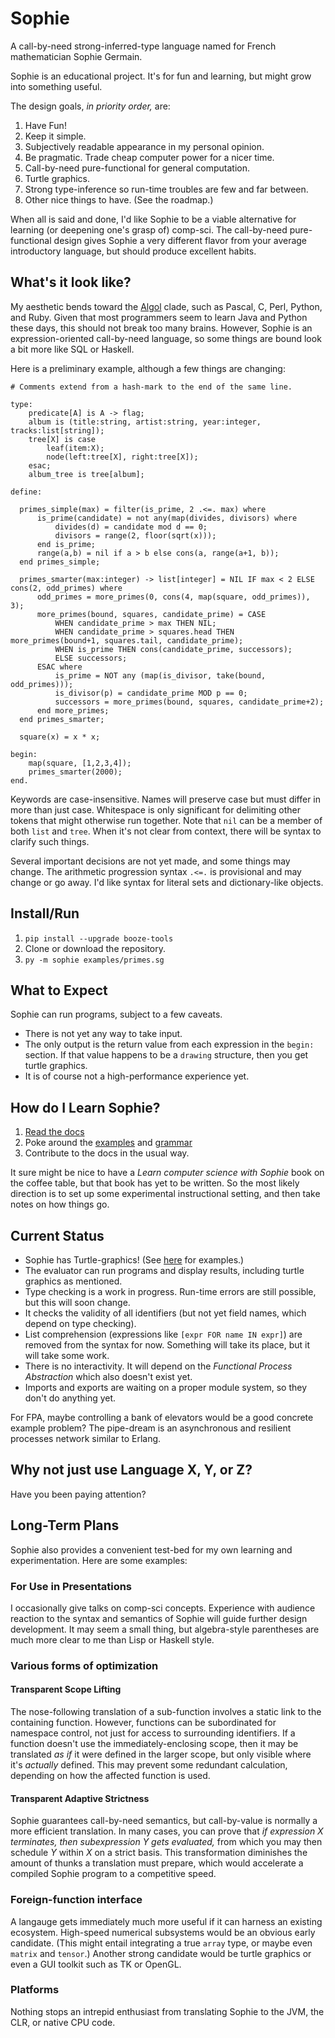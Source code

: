 # Sophie

A call-by-need strong-inferred-type language named for French mathematician Sophie Germain.

Sophie is an educational project. It's for fun and learning, but might grow into something useful.

The design goals, _in priority order,_ are:

1. Have Fun!
2. Keep it simple.
3. Subjectively readable appearance in my personal opinion.
4. Be pragmatic. Trade cheap computer power for a nicer time.
5. Call-by-need pure-functional for general computation.
6. Turtle graphics.
7. Strong type-inference so run-time troubles are few and far between.
8. Other nice things to have. (See the roadmap.)

When all is said and done, I'd like Sophie to be a viable alternative for learning (or deepening one's grasp of) comp-sci.
The call-by-need pure-functional design gives Sophie a very different flavor from your average introductory language,
but should produce excellent habits.

## What's it look like?

My aesthetic bends toward the [Algol](https://www.theregister.com/2020/05/15/algol_60_at_60/) clade,
such as Pascal, C, Perl, Python, and Ruby. Given that most programmers seem to learn Java and Python these days,
this should not break too many brains. However, Sophie is an expression-oriented call-by-need language,
so some things are bound look a bit more like SQL or Haskell.

Here is a preliminary example, although a few things are changing:
```
# Comments extend from a hash-mark to the end of the same line.

type:
    predicate[A] is A -> flag;
    album is (title:string, artist:string, year:integer, tracks:list[string]);
	tree[X] is case
	    leaf(item:X);
	    node(left:tree[X], right:tree[X]);
    esac;
    album_tree is tree[album];

define:
  
  primes_simple(max) = filter(is_prime, 2 .<=. max) where
      is_prime(candidate) = not any(map(divides, divisors) where
          divides(d) = candidate mod d == 0;
          divisors = range(2, floor(sqrt(x)));
      end is_prime;
      range(a,b) = nil if a > b else cons(a, range(a+1, b));
  end primes_simple;
  
  primes_smarter(max:integer) -> list[integer] = NIL IF max < 2 ELSE cons(2, odd_primes) where
      odd_primes = more_primes(0, cons(4, map(square, odd_primes)), 3);
      more_primes(bound, squares, candidate_prime) = CASE
          WHEN candidate_prime > max THEN NIL;
          WHEN candidate_prime > squares.head THEN more_primes(bound+1, squares.tail, candidate_prime);
          WHEN is_prime THEN cons(candidate_prime, successors);
          ELSE successors;
      ESAC where
          is_prime = NOT any (map(is_divisor, take(bound, odd_primes)));
          is_divisor(p) = candidate_prime MOD p == 0;
          successors = more_primes(bound, squares, candidate_prime+2);
      end more_primes;
  end primes_smarter;
  
  square(x) = x * x;
  
begin:
    map(square, [1,2,3,4]);
    primes_smarter(2000);
end.
```

Keywords are case-insensitive. Names will preserve case but must differ in more than just case.
Whitespace is only significant for delimiting other tokens that might otherwise run together.
Note that `nil` can be a member of both `list` and `tree`. When it's not clear from context,
there will be syntax to clarify such things.

Several important decisions are not yet made, and some things may change.
The arithmetic progression syntax `.<=.` is provisional and may change or go away.
I'd like syntax for literal sets and dictionary-like objects.

## Install/Run

1. `pip install --upgrade booze-tools`
2. Clone or download the repository.
3. `py -m sophie examples/primes.sg`

## What to Expect

Sophie can run programs, subject to a few caveats.

* There is not yet any way to take input.
* The only output is the return value from each expression in the `begin:` section.
  If that value happens to be a `drawing` structure, then you get turtle graphics.
* It is of course not a high-performance experience yet.

## How do I Learn Sophie?

1. [Read the docs](https://sophie.readthedocs.io)
2. Poke around the [examples](https://github.com/kjosib/sophie/tree/main/examples) and [grammar](https://github.com/kjosib/sophie/blob/main/sophie/Sophie.md)
3. Contribute to the docs in the usual way.

It sure might be nice to have a *Learn computer science with Sophie*
book on the coffee table, but that book has yet to be written.
So the most likely direction is to set up some experimental instructional setting,
and then take notes on how things go.

## Current Status

* Sophie has Turtle-graphics! (See [here](https://github.com/kjosib/sophie/blob/main/examples/turtle.sg) for examples.)
* The evaluator can run programs and display results, including turtle graphics as mentioned.
* Type checking is a work in progress. Run-time errors are still possible, but this will soon change.
* It checks the validity of all identifiers (but not yet field names, which depend on type checking).
* List comprehension (expressions like `[expr FOR name IN expr]`) are removed from the syntax for now.
  Something will take its place, but it will take some work.
* There is no interactivity. It will depend on the _Functional Process Abstraction_ which also doesn't exist yet.
* Imports and exports are waiting on a proper module system, so they don't do anything yet.

For FPA, maybe controlling a bank of elevators would be a good concrete example problem?
The pipe-dream is an asynchronous and resilient processes network similar to Erlang.


## Why not just use Language X, Y, or Z?

Have you been paying attention?

## Long-Term Plans

Sophie also provides a convenient test-bed for my own learning and experimentation.
Here are some examples:

### For Use in Presentations

I occasionally give talks on comp-sci concepts.
Experience with audience reaction to the syntax and semantics of Sophie will guide further design development.
It may seem a small thing, but algebra-style parentheses are much more clear to me than Lisp or Haskell style. 

### Various forms of optimization

#### Transparent Scope Lifting

The nose-following translation of a sub-function involves a static link to the containing function.
However, functions can be subordinated for namespace control, not just for access to surrounding identifiers.
If a function doesn't use the immediately-enclosing scope, then it may be translated *as if* it were defined
in the larger scope, but only visible where it's *actually* defined.
This may prevent some redundant calculation, depending on how the affected function is used.

#### Transparent Adaptive Strictness

Sophie guarantees call-by-need semantics, but call-by-value is normally a more efficient translation.
In many cases, you can prove that *if expression X terminates, then subexpression Y gets evaluated,*
from which you may then schedule *Y* within *X* on a strict basis.
This transformation diminishes the amount of thunks a translation must prepare,
which would accelerate a compiled Sophie program to a competitive speed.

### Foreign-function interface

A langauge gets immediately much more useful if it can harness an existing ecosystem.
High-speed numerical subsystems would be an obvious early candidate.
(This might entail integrating a true `array` type, or maybe even `matrix` and `tensor`.)
Another strong candidate would be turtle graphics or even a GUI toolkit such as TK or OpenGL.

### Platforms

Nothing stops an intrepid enthusiast from translating Sophie to the JVM, the CLR, or native CPU code.
